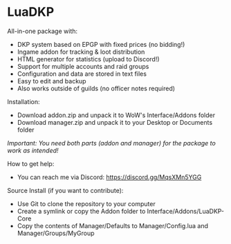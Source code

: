 # LuaDKP

All-in-one package with:
* DKP system based on EPGP with fixed prices (no bidding!)
* Ingame addon for tracking & loot distribution
* HTML generator for statistics (upload to Discord!)
* Support for multiple accounts and raid groups
* Configuration and data are stored in text files
* Easy to edit and backup
* Also works outside of guilds (no officer notes required)

Installation:
* Download addon.zip and unpack it to WoW's Interface/Addons folder
* Download manager.zip and unpack it to your Desktop or Documents folder

*Important: You need both parts (addon and manager) for the package to work as intended!*

How to get help:
* You can reach me via Discord: https://discord.gg/MqsXMn5YGG

Source Install (if you want to contribute):
* Use Git to clone the repository to your computer
* Create a symlink or copy the Addon folder to Interface/Addons/LuaDKP-Core
* Copy the contents of Manager/Defaults to Manager/Config.lua and Manager/Groups/MyGroup
